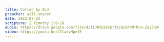 ```yaml
---
title: Called by God
preacher: will-snyder
date: 2022-07-24
scripture: 2 Timothy 1:6-18
audio: https://drive.google.com/file/d/1IJNTpS0cEtfmjGzSPoMrMco-Zsi3n34E/view
video: https://youtu.be/iTlazvMpefE
---
```

